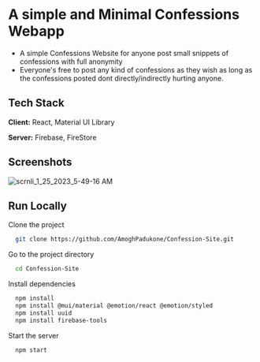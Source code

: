 
# A simple and Minimal Confessions Webapp

- A simple Confessions Website for anyone post small snippets of confessions with full anonymity 
- Everyone's free to post any kind of confessions as they wish as long as the confessions posted  dont directly/indirectly hurting anyone.




## Tech Stack

**Client:** React, Material UI Library

**Server:** Firebase, FireStore


## Screenshots

![scrnli_1_25_2023_5-49-16 AM](https://user-images.githubusercontent.com/35802992/214452170-1f2e280b-97a3-4e56-8509-103fdee11c48.png)



## Run Locally

Clone the project

```bash
  git clone https://github.com/AmoghPadukone/Confession-Site.git
```

Go to the project directory

```bash
  cd Confession-Site
```

Install dependencies

```bash
  npm install
  npm install @mui/material @emotion/react @emotion/styled
  npm install uuid
  npm install firebase-tools
```

Start the server

```bash
  npm start
```

